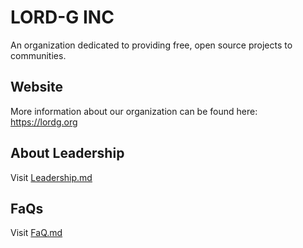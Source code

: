 # LORD-G INC

An organization dedicated to providing free, open source projects to communities.

## Website
More information about our organization can be found here: https://lordg.org

## About Leadership

Visit [Leadership.md](https://github.com/Lord-G-INC/.github/blob/main/profile/Leadership.md)

## FaQs

Visit [FaQ.md](https://github.com/Lord-G-INC/.github/blob/main/profile/FaQ.md)
